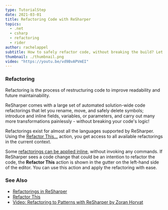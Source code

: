 ```yaml
---
type: TutorialStep
date: 2021-03-01
title: Refactoring Code with ReSharper
topics:
  - .net
  - csharp
  - refactoring
  - rider
author: rachelappel
subtitle: How to safely refactor code, without breaking the build? Let's have a look.
thumbnail: ./thumbnail.png
video: "https://youtu.be/vd9BvAPVmEI"
---
```


### Refactoring

Refactoring is the process of restructuring code to improve readability and future maintainability.

ReSharper comes with a large set of automated solution-wide code refactorings that let you rename, move, and safely delete symbols; introduce and inline fields, variables, or parameters, and carry out many more transformations painlessly - without breaking your code's logic!

Refactorings exist for almost all the languages supported by ReSharper. Using the [Refactor This...](https://www.jetbrains.com/help/resharper/Refactor_This.html) action, you get access to all available refactorings in the current context.

Some [refactorings can be applied inline](https://www.jetbrains.com/help/resharper/Refactorings__Inplace_Refactorings.html), without invoking any commands.
If ReSharper sees a code change that could be an intention to refactor the code, the **Refactor This** action is shown in the gutter on the left-hand side of the editor. You can use this action and apply the refactoring with ease.

### See Also

- [Refactorings in ReSharper](https://www.jetbrains.com/help/resharper/Refactorings__Index.html)
- [Refactor This](https://www.jetbrains.com/help/resharper/Refactor_This.html)
- [Video: Refactoring to Patterns with ReSharper by Zoran Horvat](https://www.youtube.com/watch?v=_n3u5SjC7t4)
